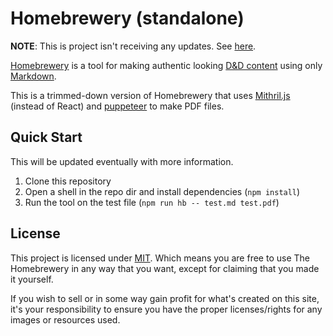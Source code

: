 # Homebrewery (standalone)

**NOTE**: This is project isn't receiving any updates. See [here](https://github.com/tcyrus/homebrewery-standalone/issues/8#issuecomment-1379759786).

[Homebrewery](https://github.com/naturalcrit/homebrewery) is a tool for making authentic looking [D&D content](https://dnd.wizards.com/products/tabletop-games/rpg-products/rpg_playershandbook) using only [Markdown](https://github.com/adam-p/markdown-here/wiki/Markdown-Cheatsheet).

This is a trimmed-down version of Homebrewery that uses [Mithril.js](https://mithril.js.org/) (instead of React) and [puppeteer](https://pptr.dev/) to make PDF files.

## Quick Start

This will be updated eventually with more information.

1. Clone this repository
2. Open a shell in the repo dir and install dependencies (`npm install`)
3. Run the tool on the test file (`npm run hb -- test.md test.pdf`)

## License

This project is licensed under [MIT](./LICENSE). Which means you are free to use The Homebrewery in any way that you want, except for claiming that you made it yourself.

If you wish to sell or in some way gain profit for what's created on this site, it's your responsibility to ensure you have the proper licenses/rights for any images or resources used.
